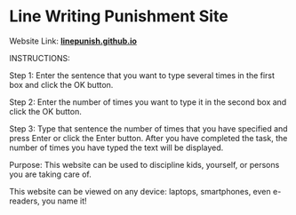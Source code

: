# Line Writing Punishment Site
Website Link: **[linepunish.github.io](https://linepunish.github.io/)**

INSTRUCTIONS: 

Step 1:
Enter the sentence that you want to type several times in the first box and click the OK button.

Step 2:
Enter the number of times you want to type it in the second box and click the OK button.

Step 3:
Type that sentence the number of times that you have specified and press Enter or click the Enter button.
After you have completed the task, the number of times you have typed the text will be displayed.

Purpose:
This website can be used to discipline kids, yourself, or persons you are taking care of.

This website can be viewed on any device: laptops, smartphones, even e-readers, you name it!
